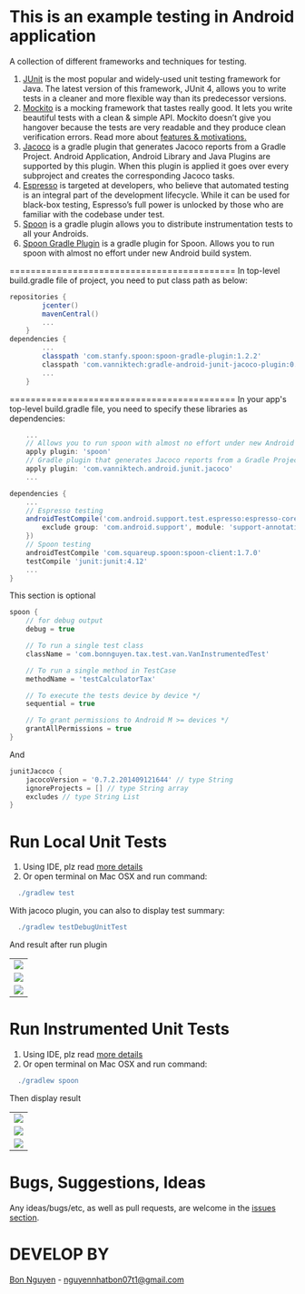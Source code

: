 # This is an example testing in Android application
A collection of different frameworks and techniques for testing.

1. <a href="http://junit.org/junit4/">JUnit</a> is the most popular and widely-used unit testing framework for Java. The latest version of this framework, JUnit 4, allows you to write tests in a cleaner and more flexible way than its predecessor versions.
2. <a href="http://site.mockito.org/">Mockito</a> is a mocking framework that tastes really good. It lets you write beautiful tests with a clean & simple API. Mockito doesn’t give you hangover because the tests are very readable and they produce clean verification errors. Read more about <a href="https://github.com/mockito/mockito/wiki/Features-And-Motivations">features & motivations.</a> 
3. <a href="https://github.com/vanniktech/gradle-android-junit-jacoco-plugin">Jacoco</a> is a gradle plugin that generates Jacoco reports from a Gradle Project. Android Application, Android Library and Java Plugins are supported by this plugin. When this plugin is applied it goes over every subproject and creates the corresponding Jacoco tasks.
4. <a href="https://google.github.io/android-testing-support-library/docs/espresso/index.html">Espresso</a> is targeted at developers, who believe that automated testing is an integral part of the development lifecycle. While it can be used for black-box testing, Espresso’s full power is unlocked by those who are familiar with the codebase under test.
5. <a href="https://github.com/square/spoon">Spoon</a> is a gradle plugin allows you to distribute instrumentation tests to all your Androids.
6. <a href="https://github.com/stanfy/spoon-gradle-plugin">Spoon Gradle Plugin</a> is a gradle plugin for Spoon. Allows you to run spoon with almost no effort under new Android build system.

===========================================
In top-level build.gradle file of project, you need to put class path as below:
```groovy
repositories {
        jcenter()
        mavenCentral()
        ...
    }
dependencies {
        ...
        classpath 'com.stanfy.spoon:spoon-gradle-plugin:1.2.2'
        classpath 'com.vanniktech:gradle-android-junit-jacoco-plugin:0.5.0'
        ...
    }
```
===========================================
In your app's top-level build.gradle file, you need to specify these libraries as dependencies:
```groovy
    ...
    // Allows you to run spoon with almost no effort under new Android build system.
    apply plugin: 'spoon'
    // Gradle plugin that generates Jacoco reports from a Gradle Project
    apply plugin: 'com.vanniktech.android.junit.jacoco'
    ...
```

```groovy
dependencies {
    ...
    // Espresso testing
    androidTestCompile('com.android.support.test.espresso:espresso-core:2.2.2', {
        exclude group: 'com.android.support', module: 'support-annotations'
    })
    // Spoon testing
    androidTestCompile 'com.squareup.spoon:spoon-client:1.7.0'
    testCompile 'junit:junit:4.12'
    ...
}
```

This section is optional
```groovy
spoon {
    // for debug output
    debug = true

    // To run a single test class
    className = 'com.bonnguyen.tax.test.van.VanInstrumentedTest'

    // To run a single method in TestCase
    methodName = 'testCalculatorTax'

    // To execute the tests device by device */
    sequential = true

    // To grant permissions to Android M >= devices */
    grantAllPermissions = true
}
```
And
```groovy
junitJacoco {
    jacocoVersion = '0.7.2.201409121644' // type String
    ignoreProjects = [] // type String array
    excludes // type String List
}
```

# Run Local Unit Tests
1. Using IDE, plz read <a href="https://developer.android.com/training/testing/unit-testing/local-unit-tests.html">more details</a>
2. Or open terminal on Mac OSX and run command:
```groovy
  ./gradlew test
```
With jacoco plugin, you can also to display test summary:
```groovy
  ./gradlew testDebugUnitTest
```
And result after run plugin
<table>
  <tr>
    <td width="100%"><img src="https://i.imgur.com/Q5vnRLB.png"/></td>
  </tr>
  <tr>
    <td width="100%"><img src="https://i.imgur.com/8iNAEma.png"/></td>
  </tr>
  <tr>
    <td width="100%"><img src="https://i.imgur.com/MbQIskM.png"/></td>
  </tr>
</table>

# Run Instrumented Unit Tests
1. Using IDE, plz read <a href="https://developer.android.com/training/testing/unit-testing/instrumented-unit-tests.html#run">more details</a>
2.  Or open terminal on Mac OSX and run command:
```groovy
  ./gradlew spoon
```
Then display result
<table>
  <tr>
    <td width="100%"><img src="https://i.imgur.com/zDdeYpw.png"/></td>
  </tr>
  <tr>
    <td width="100%"><img src="https://i.imgur.com/TvsI0xY.png"/></td>
  </tr>
  <tr>
    <td width="100%"><img src="https://i.imgur.com/ZVBF3dM.png"/></td>
  </tr>
</table>

Bugs, Suggestions, Ideas
========================
Any ideas/bugs/etc, as well as pull requests, are welcome in the [issues section](https://github.com/bonnguyen/UberSeekBar/issues).

DEVELOP BY
===================================
[Bon Nguyen](https://github.com/bonnguyen) - nguyennhatbon07t1@gmail.com
